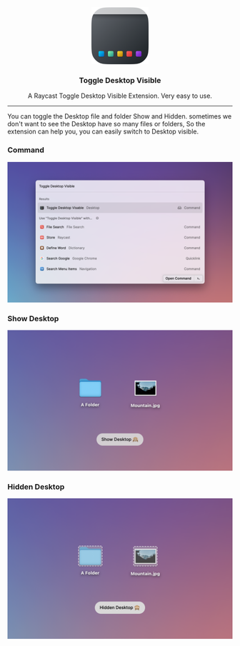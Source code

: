 <p align="center">
   <img src="./metadata/logo.png" width="128">
</p>
<h3 align="center"> 
   <strong style="">Toggle Desktop Visible</strong>
   <br>
</h3>
<p align="center">
  <span>
    A Raycast Toggle Desktop Visible Extension. Very easy to use.
  </span>
</p>

---

You can toggle the Desktop file and folder Show and Hidden. sometimes we don't want to see the Desktop have so many files or folders,
So the extension can help you, you can easily switch to Desktop visible.

### Command
<img src="./metadata/Screenshot-cmd.png">

### Show Desktop

<img src="./metadata/Screenshot-shown.png">

### Hidden Desktop

<img src="./metadata/Screenshot-hidden.png">

